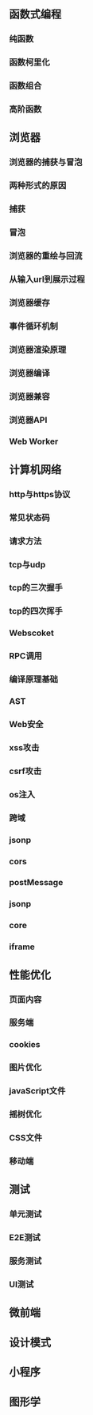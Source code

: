 ## 函数式编程
### 纯函数
### 函数柯里化
### 函数组合
### 高阶函数
## 浏览器
### 浏览器的捕获与冒泡
### 两种形式的原因
### 捕获
### 冒泡
### 浏览器的重绘与回流
### 从输入url到展示过程
### 浏览器缓存
### 事件循环机制
### 浏览器渲染原理
### 浏览器编译
### 浏览器兼容
### 浏览器API
### Web Worker
## 计算机网络
### http与https协议
### 常见状态码
### 请求方法
### tcp与udp
### tcp的三次握手
### tcp的四次挥手
### Webscoket
### RPC调用
### 编译原理基础
### AST
### Web安全
### xss攻击
### csrf攻击
### os注入
### 跨域
### jsonp
### cors
### postMessage
### jsonp
### core
### iframe
## 性能优化
### 页面内容
### 服务端
### cookies
### 图片优化
### javaScript文件
### 摇树优化
### CSS文件
### 移动端
## 测试
### 单元测试
### E2E测试
### 服务测试
### UI测试
## 微前端
## 设计模式
## 小程序
## 图形学
